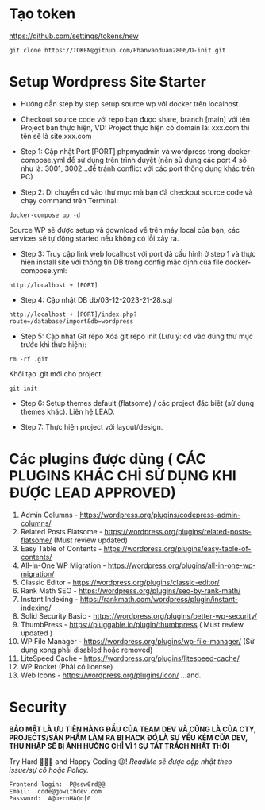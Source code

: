 # Tạo token
https://github.com/settings/tokens/new
```
git clone https://TOKEN@github.com/Phanvanduan2806/D-init.git
```
# Setup Wordpress Site Starter
- Hướng dẫn step by step setup source wp với docker trên localhost. 
- Checkout source code với repo bạn được share, branch [main] với tên Project bạn thực hiện, VD: Project thực hiện có domain là: xxx.com thì tên sẽ là site.xxx.com

- Step 1: Cập nhật Port [PORT] phpmyadmin và wordpress trong docker-compose.yml để sử dụng trên trình duyệt (nên sử dụng các port 4 số như là: 3001, 3002...để tránh conflict với các port thông dụng khác trên PC)

- Step 2: Di chuyển cd vào thư mục mà bạn đã checkout source code và chạy command trên Terminal:
```
docker-compose up -d
```
Source WP sẽ được setup và download về trên máy local của bạn, các services sẽ tự động started nếu không có lỗi xảy ra.

- Step 3: Truy cập link web localhost với port đã cấu hình ở step 1 và thực hiện install site với thông tin DB trong config mặc định của file docker-compose.yml:
```
http://localhost + [PORT]
```
- Step 4: Cập nhật DB db/03-12-2023-21-28.sql
```
http://localhost + [PORT]/index.php?route=/database/import&db=wordpress
```
- Step 5: Cập nhật Git repo
Xóa git repo init (Lưu ý: cd vào đúng thư mục trước khi thực hiện):
```
rm -rf .git
```
Khởi tạo .git mới cho project
```
git init
```
- Step 6: Setup themes default (flatsome) / các project đặc biệt (sử dụng themes khác). Liên hệ LEAD.

- Step 7: Thực hiện project với layout/design.

# Các plugins được dùng ( CÁC PLUGINS KHÁC CHỈ SỬ DỤNG KHI ĐƯỢC LEAD APPROVED)
1. Admin Columns - https://wordpress.org/plugins/codepress-admin-columns/
2. Related Posts Flatsome - https://wordpress.org/plugins/related-posts-flatsome/ (Must review updated)
3. Easy Table of Contents - https://wordpress.org/plugins/easy-table-of-contents/
4. All-in-One WP Migration - https://wordpress.org/plugins/all-in-one-wp-migration/
5. Classic Editor - https://wordpress.org/plugins/classic-editor/
6. Rank Math SEO - https://wordpress.org/plugins/seo-by-rank-math/
7. Instant Indexing - https://rankmath.com/wordpress/plugin/instant-indexing/
8. Solid Security Basic - https://wordpress.org/plugins/better-wp-security/
9. ThumbPress - https://pluggable.io/plugin/thumbpress ( Must review updated )
10. WP File Manager - https://wordpress.org/plugins/wp-file-manager/ (Sử dụng xong phải disabled hoặc removed)
11. LiteSpeed Cache - https://wordpress.org/plugins/litespeed-cache/
12. WP Rocket (Phải có license)
13. Web Icons - https://wordpress.org/plugins/icon/
...and.

# Security
**BẢO MẬT LÀ ƯU TIÊN HÀNG ĐẦU CỦA TEAM DEV VÀ CŨNG LÀ CỦA CTY,** 
**PROJECTS/SẢN PHẨM LÀM RA BỊ HACK ĐÓ LÀ SỰ YẾU KÉM CỦA DEV,** 
**THU NHẬP SẼ BỊ ẢNH HƯỞNG CHỈ VÌ 1 SỰ TẤT TRÁCH NHẤT THỜI**

Try Hard 💪💪💪 and Happy Coding 😉!
_ReadMe sẽ được cập nhật theo issue/sự cố hoặc Policy._
```
Frontend login:  P@ssw0rd@@
Email:  code@gowithdev.com
Password:  A@u+cnHAQo[0
```